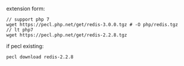 
extension form:

```
// support php 7
wget https://pecl.php.net/get/redis-3.0.0.tgz # -O php/redis.tgz
// lt php7
wget https://pecl.php.net/get/redis-2.2.8.tgz
```

if pecl existing:

```
pecl download redis-2.2.8
```